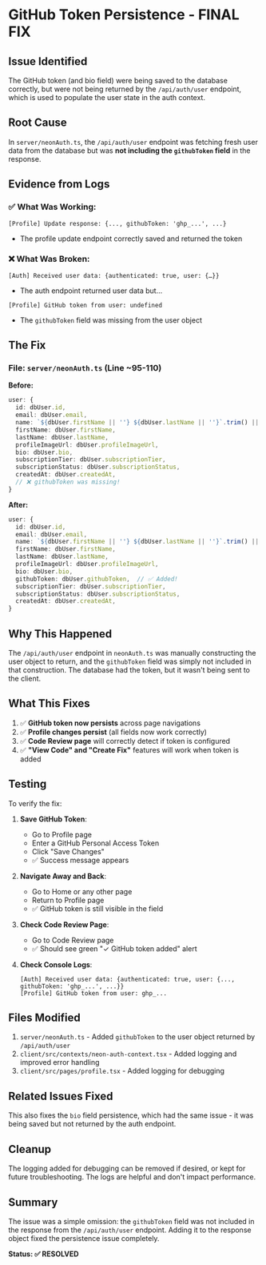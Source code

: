 # GitHub Token Persistence - FINAL FIX

## Issue Identified
The GitHub token (and bio field) were being saved to the database correctly, but were not being returned by the `/api/auth/user` endpoint, which is used to populate the user state in the auth context.

## Root Cause
In `server/neonAuth.ts`, the `/api/auth/user` endpoint was fetching fresh user data from the database but was **not including the `githubToken` field** in the response.

## Evidence from Logs

### ✅ What Was Working:
```
[Profile] Update response: {..., githubToken: 'ghp_...', ...}
```
- The profile update endpoint correctly saved and returned the token

### ❌ What Was Broken:
```
[Auth] Received user data: {authenticated: true, user: {…}}
```
- The auth endpoint returned user data but...

```
[Profile] GitHub token from user: undefined
```
- The `githubToken` field was missing from the user object

## The Fix

### File: `server/neonAuth.ts` (Line ~95-110)

**Before:**
```typescript
user: {
  id: dbUser.id,
  email: dbUser.email,
  name: `${dbUser.firstName || ''} ${dbUser.lastName || ''}`.trim() || ...,
  firstName: dbUser.firstName,
  lastName: dbUser.lastName,
  profileImageUrl: dbUser.profileImageUrl,
  bio: dbUser.bio,
  subscriptionTier: dbUser.subscriptionTier,
  subscriptionStatus: dbUser.subscriptionStatus,
  createdAt: dbUser.createdAt,
  // ❌ githubToken was missing!
}
```

**After:**
```typescript
user: {
  id: dbUser.id,
  email: dbUser.email,
  name: `${dbUser.firstName || ''} ${dbUser.lastName || ''}`.trim() || ...,
  firstName: dbUser.firstName,
  lastName: dbUser.lastName,
  profileImageUrl: dbUser.profileImageUrl,
  bio: dbUser.bio,
  githubToken: dbUser.githubToken,  // ✅ Added!
  subscriptionTier: dbUser.subscriptionTier,
  subscriptionStatus: dbUser.subscriptionStatus,
  createdAt: dbUser.createdAt,
}
```

## Why This Happened

The `/api/auth/user` endpoint in `neonAuth.ts` was manually constructing the user object to return, and the `githubToken` field was simply not included in that construction. The database had the token, but it wasn't being sent to the client.

## What This Fixes

1. ✅ **GitHub token now persists** across page navigations
2. ✅ **Profile changes persist** (all fields now work correctly)
3. ✅ **Code Review page** will correctly detect if token is configured
4. ✅ **"View Code" and "Create Fix"** features will work when token is added

## Testing

To verify the fix:

1. **Save GitHub Token**:
   - Go to Profile page
   - Enter a GitHub Personal Access Token
   - Click "Save Changes"
   - ✅ Success message appears

2. **Navigate Away and Back**:
   - Go to Home or any other page
   - Return to Profile page
   - ✅ GitHub token is still visible in the field

3. **Check Code Review Page**:
   - Go to Code Review page
   - ✅ Should see green "✓ GitHub token added" alert

4. **Check Console Logs**:
   ```
   [Auth] Received user data: {authenticated: true, user: {..., githubToken: 'ghp_...', ...}}
   [Profile] GitHub token from user: ghp_...
   ```

## Files Modified

1. `server/neonAuth.ts` - Added `githubToken` to the user object returned by `/api/auth/user`
2. `client/src/contexts/neon-auth-context.tsx` - Added logging and improved error handling
3. `client/src/pages/profile.tsx` - Added logging for debugging

## Related Issues Fixed

This also fixes the `bio` field persistence, which had the same issue - it was being saved but not returned by the auth endpoint.

## Cleanup

The logging added for debugging can be removed if desired, or kept for future troubleshooting. The logs are helpful and don't impact performance.

## Summary

The issue was a simple omission: the `githubToken` field was not included in the response from the `/api/auth/user` endpoint. Adding it to the response object fixed the persistence issue completely.

**Status: ✅ RESOLVED**
